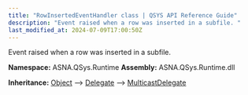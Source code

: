 ```yaml
---
title: "RowInsertedEventHandler class | QSYS API Reference Guide"
description: "Event raised when a row was inserted in a subfile. "
last_modified_at: 2024-07-09T17:00:50Z
---
```


Event raised when a row was inserted in a subfile.

**Namespace:** ASNA.QSys.Runtime
**Assembly:** ASNA.QSys.Runtime.dll

**Inheritance:** [Object](https://docs.microsoft.com/en-us/dotnet/api/system.object) --> [Delegate](https://learn.microsoft.com/en-US/dotnet/csharp/programming-guide/delegates/) --> [MulticastDelegate](https://learn.microsoft.com/en-us/dotnet/api/system.multicastdelegate?view=net-8.0)
<br>
<br>
